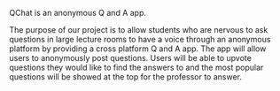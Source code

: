 QChat is an anonymous Q and A app. 
<p>
The purpose of our project is to allow students who are nervous to ask questions in large lecture rooms to have a voice through an anonymous platform by providing a cross platform Q and A app. The app will allow users to anonymously post questions. Users will be able to upvote questions they would like to find the answers to and the most popular questions will be showed at the top for the professor to answer.
  </p>
